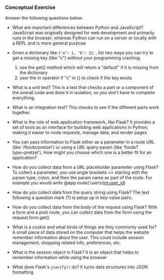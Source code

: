 ### Conceptual Exercise

Answer the following questions below:

- What are important differences between Python and JavaScript?
 JavaScript was originally designed for web development and primarily runs in the browser; whereas Python can run on a server or locally with a REPL and is more general purpose 

- Given a dictionary like ``{"a": 1, "b": 2}``: , list two ways you
  can try to get a missing key (like "c") *without* your programming
  crashing.
  1. use the get() method which will return a "default" if it is missing from the dictionary
  2. user the in operator if "c" _in_ {} to check if the key exists 

- What is a unit test?
 This is a test that checks a part or a component of the overall code and does it in isolation, so you don't have to complete everything. 

- What is an integration test?
 This checks to see if the different parts work together.

- What is the role of web application framework, like Flask?
 It provides a set of tools as an interface for builiding web applications in Python, making it easier to route requests, manage data, and render pages

- You can pass information to Flask either as a parameter in a route URL
  (like '/foods/pretzel') or using a URL query param (like
  'foods?type=pretzel'). How might you choose which one is a better fit
  for an application?

- How do you collect data from a URL placeholder parameter using Flask?
  To collect a parameter, you use angle brackets <> starting with the param type, colon, and then the param name as part of the route. For example you would write @app.route('users/<int:user_id>)

- How do you collect data from the query string using Flask?
  The text following a question mark (?) is setup up in key-value pairs. 

- How do you collect data from the body of the request using Flask?
  With a form and a post route, you can collect data from the form using the request.form.get()

- What is a cookie and what kinds of things are they commonly used for?
  A small piece of data stored on the computer that helps the website remember information about the user. This could include session management, shopping related info, preferences, etc. 

- What is the session object in Flask?
  It is an object that helps to remember information while using the browser

- What does Flask's `jsonify()` do?
 It turns data structures into JSON formatting
